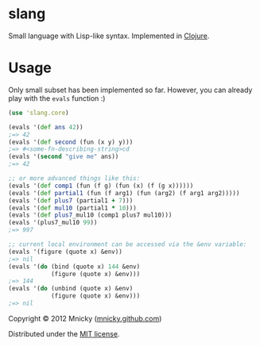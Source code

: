 # slang

Small language with Lisp-like syntax. Implemented in [Clojure](http://clojure.org).

Usage
=====

Only small subset has been implemented so far. However, you can already play
with the `evals` function :)

```clojure
(use 'slang.core)

(evals '(def ans 42))
;=> 42
(evals '(def second (fun (x y) y)))
;=> #<some-fn-describing-string>cd
(evals '(second "give me" ans))
;=> 42

;; or more advanced things like this:
(evals '(def comp1 (fun (f g) (fun (x) (f (g x))))))
(evals '(def partial1 (fun (f arg1) (fun (arg2) (f arg1 arg2)))))
(evals '(def plus7 (partial1 + 7)))
(evals '(def mul10 (partial1 * 10)))
(evals '(def plus7_mul10 (comp1 plus7 mul10)))
(evals '(plus7_mul10 99))
;=> 997

;; current local environment can be accessed via the &env variable:
(evals '(figure (quote x) &env))
;=> nil
(evals '(do (bind (quote x) 144 &env)
            (figure (quote x) &env)))
;=> 144
(evals '(do (unbind (quote x) &env)
            (figure (quote x) &env)))
;=> nil
```

Copyright © 2012 Mnicky ([mnicky.github.com](http://mnicky.github.com))

Distributed under the [MIT license](http://opensource.org/licenses/MIT).
